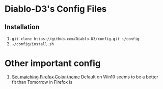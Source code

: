 # Diablo-D3's Config Files

## Installation

1. `git clone https://github.com/Diablo-D3/config.git ~/config`
2. `~/config/install.sh`

# Other important config

1. ~~[Set matching Firefox Color theme](https://github.com/TeddyDD/firefox-base16)~~ Default on Win10 seems to be a better fit than Tomorrow in Firefox is
